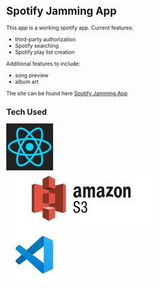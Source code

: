 # Spotify Jamming App 
This app is a working spotify app.  Current features: 
- third-party authorization
- Spotify searching
- Spotify play list creation

Additional features to include: 
- song preview
- album art

The site can be found here [Spotify Jamming App](http://jamming-spotify.s3-website-us-east-1.amazonaws.com/)

## Tech Used
<img align="left" src="https://github.com/danbenton/projects/blob/master/jamming/assets/react.png" height="125" width="125">
<img align="left" src="https://github.com/danbenton/projects/blob/master/jamming/assets/amazon-s3.png" height="150" width="400">
<img align="left" src="https://github.com/danbenton/projects/blob/master/jamming/assets/vs_code.png" heigh="150" width="150">

